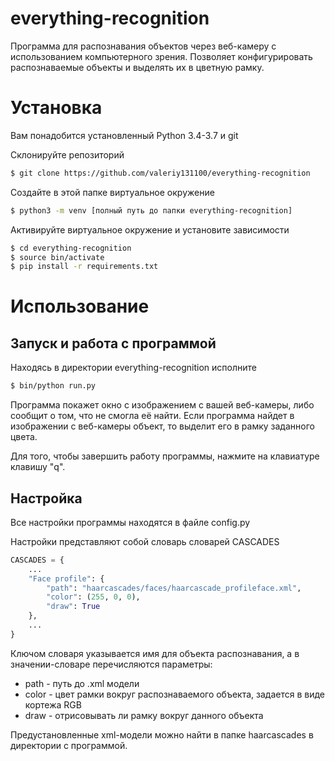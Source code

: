 # everything-recognition
Программа для распознавания объектов через веб-камеру с использованием компьютерного зрения. Позволяет конфигурировать распознаваемые объекты и выделять их в цветную рамку.  

# Установка
Вам понадобится установленный Python 3.4-3.7 и git

Склонируйте репозиторий
```bash
$ git clone https://github.com/valeriy131100/everything-recognition
```

Создайте в этой папке виртуальное окружение
```bash
$ python3 -m venv [полный путь до папки everything-recognition]
```

Активируйте виртуальное окружение и установите зависимости
```bash
$ cd everything-recognition
$ source bin/activate
$ pip install -r requirements.txt
```
# Использование
## Запуск и работа с программой
Находясь в директории everything-recognition исполните
```bash
$ bin/python run.py
```
Программа покажет окно с изображением с вашей веб-камеры, либо сообщит о том, что не смогла её найти. Если программа найдет в изображении с веб-камеры объект, то выделит его в рамку заданного цвета.
 
 Для того, чтобы завершить работу программы, нажмите на клавиатуре клавишу "q".
## Настройка
Все настройки программы находятся в файле config.py

Настройки представляют собой словарь словарей CASCADES
```python
CASCADES = {
    ...
    "Face profile": {
        "path": "haarcascades/faces/haarcascade_profileface.xml",
        "color": (255, 0, 0),
        "draw": True
    },
    ...
}
```
Ключом словаря указывается имя для объекта распознавания, а в значении-словаре перечисляются параметры:
* path - путь до .xml модели
* color - цвет рамки вокруг распознаваемого объекта, задается в виде кортежа RGB
* draw - отрисовывать ли рамку вокруг данного объекта

Предустановленные xml-модели можно найти в папке haarcascades в директории с программой.
